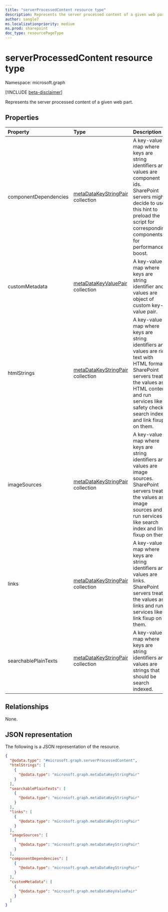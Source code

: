 ```yaml
---
title: "serverProcessedContent resource type"
description: Represents the server processed content of a given web part.
author: sangle7
ms.localizationpriority: medium
ms.prod: sharepoint
doc_type: resourcePageType
---
```


# serverProcessedContent resource type

Namespace: microsoft.graph

[!INCLUDE [beta-disclaimer](../../includes/beta-disclaimer.md)]

Represents the server processed content of a given web part.

## Properties
|Property|Type|Description|
|:---|:---|:---|
|componentDependencies|[metaDataKeyStringPair](../resources/metadatakeystringpair.md) collection|A key-value map where keys are string identifiers and values are component ids. SharePoint servers might decide to use this hint to preload the script for corresponding components for performance boost.|
|customMetadata|[metaDataKeyValuePair](../resources/metadatakeyvaluepair.md) collection|A key-value map where keys are string identifier and values are object of custom key-value pair. |
|htmlStrings|[metaDataKeyStringPair](../resources/metadatakeystringpair.md) collection|A key-value map where keys are string identifiers and values are rich text with HTML format. SharePoint servers treat the values as HTML content and run services like safety checks, search index and link fixup on them.|
|imageSources|[metaDataKeyStringPair](../resources/metadatakeystringpair.md) collection|A key-value map where keys are string identifiers and values are image sources. SharePoint servers treat the values as image sources and run services like search index and link fixup on them.|
|links|[metaDataKeyStringPair](../resources/metadatakeystringpair.md) collection|A key-value map where keys are string identifiers and values are links. SharePoint servers treat the values as links and run services like link fixup on them.|
|searchablePlainTexts|[metaDataKeyStringPair](../resources/metadatakeystringpair.md) collection|A key-value map where keys are string identifiers and values are strings that should be search indexed.|

## Relationships
None.

## JSON representation
The following is a JSON representation of the resource.
<!-- {
  "blockType": "resource",
  "@odata.type": "microsoft.graph.serverProcessedContent"
}
-->
``` json
{
  "@odata.type": "#microsoft.graph.serverProcessedContent",
  "htmlStrings": [
    {
      "@odata.type": "microsoft.graph.metaDataKeyStringPair"
    }
  ],
  "searchablePlainTexts": [
    {
      "@odata.type": "microsoft.graph.metaDataKeyStringPair"
    }
  ],
  "links": [
    {
      "@odata.type": "microsoft.graph.metaDataKeyStringPair"
    }
  ],
  "imageSources": [
    {
      "@odata.type": "microsoft.graph.metaDataKeyStringPair"
    }
  ],
  "componentDependencies": [
    {
      "@odata.type": "microsoft.graph.metaDataKeyStringPair"
    }
  ],
  "customMetadata": [
    {
      "@odata.type": "microsoft.graph.metaDataKeyValuePair"
    }
  ]
}
```

